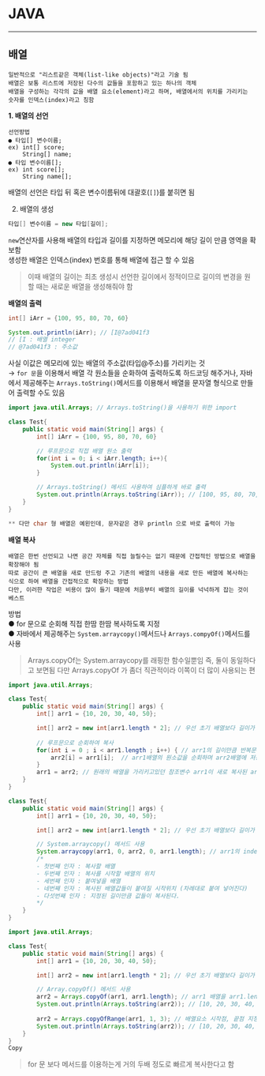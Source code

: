 # JAVA
---
## 배열
```
일반적으로 "리스트같은 객체(list-like objects)"라고 기술 됨
배열은 보통 리스트에 저장된 다수의 값들을 포함하고 있는 하나의 객체
배열을 구성하는 각각의 값을 배열 요소(element)라고 하며, 배열에서의 위치를 가리키는 숫자를 인덱스(index)라고 칭함
```

**1. 배열의 선언**   
```
선언방법 
● 타입[] 변수이름;
ex) int[] score;
    String[] name;
● 타입 변수이름[];
ex) int score[];
    String name[];
 ```
배열의 선언은 타입 뒤 혹은 변수이름뒤에 대괄호(`[]`)를 붙히면 됨   

2. 배열의 생성
```java
타입[] 변수이름 = new 타입[길이];
```   
`new`연산자를 사용해 배열의 타입과 길이를 지정하면 메모리에 해당 길이 만큼 영역을 확보함   
생성한 배열은 인덱스(index) 번호를 통해 배열에 접근 할 수 있음      
> 이때 배열의 길이는 최초 생성시 선언한 길이에서 정적이므로 길이의 변경을 원할 때는 새로운 배열을 생성해줘야 함  

**배열의 출력** 
``` java
int[] iArr = {100, 95, 80, 70, 60}

System.out.println(iArr); // [I@7ad041f3
// [I : 배열 integer
// @7ad041f3 : 주소값
```
사실 이값은 메모리에 있는 배열의 주소값(타입@주소)를 가리키는 것   
→ `for 문`을 이용해서 배열 각 원소들을 순화하여 출력하도록 하드코딩 해주거나, 자바에서 제공해주는 `Arrays.toString()`메서드를 이용해서 배열을 문자열 형식으로 만들어 출력할 수도 있음   
``` java
import java.util.Arrays; // Arrays.toString()을 사용하기 위한 import

class Test{
    public static void main(String[] args) {
        int[] iArr = {100, 95, 80, 70, 60}

        // 루프문으로 직접 배열 원소 출력
        for(int i = 0; i < iArr.length; i++){
            System.out.println(iArr[i]);
        }

        // Arrays.toString() 메서드 사용하여 심플하게 바로 출력
        System.out.println(Arrays.toString(iArr)); // [100, 95, 80, 70, 60]
    }
}

** 다만 char 형 배열은 예왼인데, 문자같은 경우 println 으로 바로 출력이 가능
```   

**배열 복사**   
```
배열은 한번 선언되고 나면 공간 자체를 직접 늘릴수는 없기 때문에 간접적인 방법으로 배열을 확장해야 됨 
따로 공간이 큰 배열을 새로 만드렁 주고 기존의 배열의 내용을 새로 만든 배열에 복사하는 식으로 하여 배열을 간접적으로 확장하는 방법
다만, 이러한 작업은 비용이 많이 들기 때문에 처음부터 배열의 길이를 넉넉하게 잡는 것이 베스트
```
방법   
● for 문으로 순회해 직접 한땀 한땀 복사하도록 지정   
● 자바에서 제공해주는 `System.arraycopy()`메서드나 `Arrays.compyOf()`메서드를 사용   
>Arrays.copyOf는 System.arraycopy를 래핑한 함수일뿐임 
즉, 둘이 동일하다고 보면됨
다만 Arrays.copyOf 가 좀더 직관적이라 이쪽이 더 많이 사용되는 편   
``` java
import java.util.Arrays;

class Test{
	public static void main(String[] args) {
        int[] arr1 = {10, 20, 30, 40, 50};

		int[] arr2 = new int[arr1.length * 2]; // 우선 초기 배열보다 길이가 두배인 새로운 배열을 선언
        
        // 루프문으로 순회하여 복사
        for(int i = 0 ; i < arr1.length ; i++) { // arr1의 길이만큼 반복문 실행	
            arr2[i] = arr1[i];	// arr1배열의 원소값을 순회하며 arr2배열에 저장
        }
        arr1 = arr2; // 원래의 배열을 가리키고있던 참조변수 arr1이 새로 복사된 arr2 배열을 가리키도록 한다.
	}
}
```   
``` java
class Test{
	public static void main(String[] args) {
        int[] arr1 = {10, 20, 30, 40, 50};

        int[] arr2 = new int[arr1.length * 2]; // 우선 초기 배열보다 길이가 두배인 새로운 배열을 선언

        // System.arraycopy() 메서드 사용
        System.arraycopy(arr1, 0, arr2, 0, arr1.length); // arr1의 index 0부터 arr1.length 전체 길이 만큼 arr2의 index 0 부터 붙여넣는다.
        /*
        - 첫번째 인자 : 복사할 배열
        - 두번째 인자 : 복사를 시작할 배열의 위치
        - 세번째 인자 : 붙여넣을 배열
        - 네번째 인자 : 복사된 배열값들이 붙여질 시작위치 (차례대로 붙여 넣어진다)
        - 다섯번째 인자 : 지정된 길이만큼 값들이 복사된다.
        */
	}
}
```
``` java
import java.util.Arrays;

class Test{
	public static void main(String[] args) {
        int[] arr1 = {10, 20, 30, 40, 50};

        int[] arr2 = new int[arr1.length * 2]; // 우선 초기 배열보다 길이가 두배인 새로운 배열을 선언

		// Array.copyOf() 메서드 사용     
        arr2 = Arrays.copyOf(arr1, arr1.length); // arr1 배열을 arr1.length 전체 길이만큼 전체 복사해서 arr2에 할당
        System.out.println(Arrays.toString(arr2)); // [10, 20, 30, 40, 50]
        
        arr2 = Arrays.copyOfRange(arr1, 1, 3); // 배열요소 시작점, 끝점 지정. 1, 2 만 복사해서 반환
        System.out.println(Arrays.toString(arr2)); // [10, 20, 30, 40, 50]
	}
}
Copy
```
> for 문 보다 메서드를 이용하는게 거의 두배 정도로 빠르게 복사한다고 함